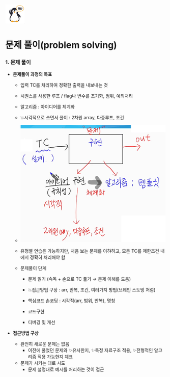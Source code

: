 ## ![펭귄](array_1.assets/펭귄.png)

# 문제 풀이(problem solving)



### 1.  문제 풀이

* **문제풀이 과정의 목표**

  * 입력 TC를 처리하여 정확한 출력을 내보내는 것
  * 시퀀스를 사용한 루프 / flag나 변수를 초기화, 범위, 예외처리
  * 알고리즘 : 아이디어를 체계화
  * 💥시각적으로 쓰면서 풀이 : 2차원 array, 다중루프, 조건
  * ![image-20220219182307428](sw_problemsolveing_basic.assets/image-20220219182307428.png)

  * 유형별 연습은 가능하지만, 처음 보는 문제를 이햐하고, 모든 TC를 제한조건 내에서 정확히 처리해야 함

  * 문제풀이 단계

    * 문제 읽기 (속독 + 손으로 TC 풀기 → 문제 이해를 도움)

    * 💥접근방법 구상 : arr, 반복, 조건, 여러가지 방법(브레인 스토밍 처럼)

    * 핵심코드 손코딩 : 시각적(arr, 범위, 반복), 명칭

    * 코드구현

    * 디버깅 및 개선

      

* **접근방법 구상**

  * 완전히 새로운 문제는 없음
    * 이전에 풀었던 문제와 ✨유사한지, ✨특정 자료구조 적용, ✨전형적인 알고리즘 적용 가능한지 체크
  * 문제가 시키는 대로 시도
    * 문제 설명대로 예시를 처리하는 것이 접근
